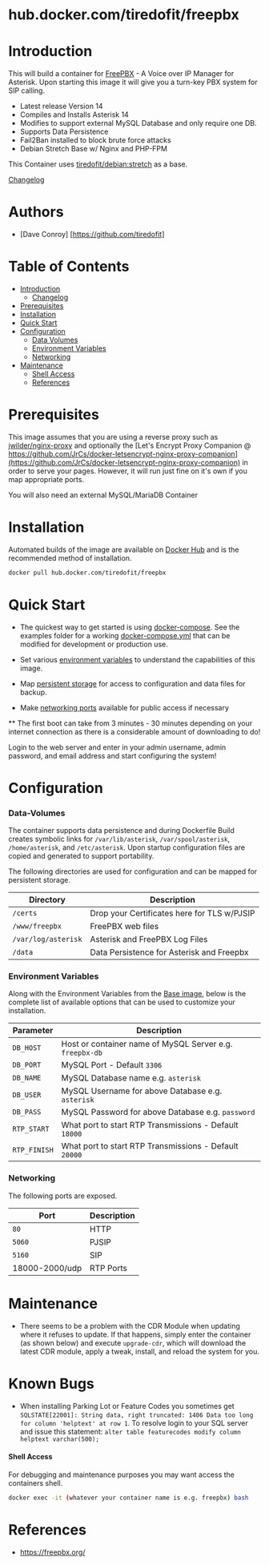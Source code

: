 # hub.docker.com/tiredofit/freepbx

# Introduction

This will build a container for [FreePBX](https://www.freepbx.org) - A Voice over IP Manager for Asterisk. Upon starting this image it will give you a turn-key PBX system for SIP calling. 

* Latest release Version 14
* Compiles and Installs Asterisk 14
* Modifies to support external MySQL Database and only require one DB.
* Supports Data Persistence
* Fail2Ban installed to block brute force attacks
* Debian Stretch Base w/ Nginx and PHP-FPM
        
This Container uses [tiredofit/debian:stretch](https://hub.docker.com/r/tiredofit/debian) as a base.


[Changelog](CHANGELOG.md)

# Authors

- [Dave Conroy] [https://github.com/tiredofit]

# Table of Contents

- [Introduction](#introduction)
    - [Changelog](CHANGELOG.md)
- [Prerequisites](#prerequisites)
- [Installation](#installation)
- [Quick Start](#quick-start)
- [Configuration](#configuration)
    - [Data Volumes](#data-volumes)
    - [Environment Variables](#environmentvariables)   
    - [Networking](#networking)
- [Maintenance](#maintenance)
    - [Shell Access](#shell-access)
   - [References](#references)

# Prerequisites

This image assumes that you are using a reverse proxy such as 
[jwilder/nginx-proxy](https://github.com/jwilder/nginx-proxy) and optionally the [Let's Encrypt Proxy 
Companion @ 
https://github.com/JrCs/docker-letsencrypt-nginx-proxy-companion](https://github.com/JrCs/docker-letsencrypt-nginx-proxy-companion) 
in order to serve your pages. However, it will run just fine on it's own if you map appropriate ports.

You will also need an external MySQL/MariaDB Container

# Installation

Automated builds of the image are available on [Docker Hub](https://hub.docker.com/tiredofit/nginx) and is the recommended method of installation.


```bash
docker pull hub.docker.com/tiredofit/freepbx
```

# Quick Start

* The quickest way to get started is using [docker-compose](https://docs.docker.com/compose/). See the examples folder for a working [docker-compose.yml](examples/docker-compose.yml) that can be modified for development or production use.

* Set various [environment variables](#environment-variables) to understand the capabilities of this image.
* Map [persistent storage](#data-volumes) for access to configuration and data files for backup.
* Make [networking ports](#networking) available for public access if necessary

** The first boot can take from 3 minutes - 30 minutes depending on your internet connection as there is a considerable amount of downloading to do!

Login to the web server and enter in your admin username, admin password, and email address and start configuring the system!

# Configuration

### Data-Volumes

The container supports data persistence and during Dockerfile Build creates symbolic links for `/var/lib/asterisk`, `/var/spool/asterisk`, `/home/asterisk`, and `/etc/asterisk`. Upon startup configuration files are copied and generated to support portability.

The following directories are used for configuration and can be mapped for persistent storage.

| Directory    | Description                                                 |
|--------------|-------------------------------------------------------------|
|  `/certs`    | Drop your Certificates here for TLS w/PJSIP |
|  `/www/freepbx` | FreePBX web files |
|  `/var/log/asterisk` | Asterisk and FreePBX Log Files |
|  `/data`      | Data Persistence for Asterisk and Freepbx 
      

### Environment Variables


Along with the Environment Variables from the [Base image](https://hub.docker.com/r/tiredofit/alpine), below is the complete list of available options that can be used to customize your installation.

| Parameter        | Description                            |
|------------------|----------------------------------------|
| `DB_HOST` | Host or container name of MySQL Server e.g. `freepbx-db` |
| `DB_PORT` | MySQL Port - Default `3306` |
| `DB_NAME` | MySQL Database name e.g. `asterisk` |
| `DB_USER` | MySQL Username for above Database e.g. `asterisk` |
| `DB_PASS` | MySQL Password for above Database e.g. `password`|
| `RTP_START` | What port to start RTP Transmissions - Default `18000` |
| `RTP_FINISH` | What port to start RTP Transmissions - Default `20000` |


### Networking

The following ports are exposed.

| Port      | Description |
|-----------|-------------|
| `80`      | HTTP        |
| `5060`    | PJSIP         |
| `5160`    | SIP         |
| 18000-2000/udp | RTP Ports |

# Maintenance

* There seems to be a problem with the CDR Module when updating where it refuses to update. If that happens, simply enter the container (as shown below) and execute `upgrade-cdr`, which will download the latest CDR module, apply a tweak, install, and reload the system for you.

# Known Bugs

* When installing Parking Lot or Feature Codes you sometimes get `SQLSTATE[22001]: String data, right truncated: 1406 Data too long for column 'helptext' at row 1`. To resolve login to your SQL server and issue this statement: `alter table featurecodes modify column helptext varchar(500);`

#### Shell Access

For debugging and maintenance purposes you may want access the containers shell. 

```bash
docker exec -it (whatever your container name is e.g. freepbx) bash
```

# References

* https://freepbx.org/





